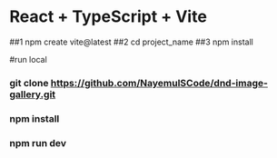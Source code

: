 # React + TypeScript + Vite

##1 npm create vite@latest
##2 cd project_name
##3  npm install

#run local
### git clone https://github.com/NayemulSCode/dnd-image-gallery.git
### npm install
### npm run dev






